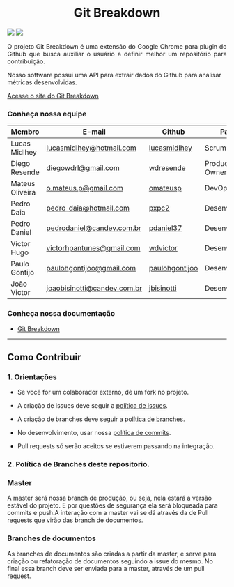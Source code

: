 
<h1 align="center"> Git Breakdown </h1>

<p align="right">

<a><img src="https://img.shields.io/badge/docs-Github%20Pages-blue.svg"></a>
<a><img src="https://gitlab.com/omateusp/2019-2-Git-Breakdown/badges/master/pipeline.svg"></a>



</p>



<p align="justify"> O projeto Git Breakdown é uma extensão do Google Chrome para plugin do Github que busca auxiliar o usuário a definir melhor um repositório para contribuição. <br />

Nosso software possui uma API para extrair dados do Github para analisar métricas desenvolvidas. </p>



<p align="center">

<a href="https://fga-eps-mds.github.io/2019.2-Git-Breakdown/">Acesse o site do Git Breakdown</a>

</p>




### Conheça nossa equipe



| Membro | E-mail | Github | Papel |Matricula|
|-------------------------------|--------------------------|----------------------------------|----------------------|------------|
| Lucas Midlhey  | lucasmidlhey@hotmail.com | [lucasmidlhey](https://github.com/lucasmidlhey) | Scrum Master |13/0122254|
| Diego Resende  | diegowdrl@gmail.com | [wdresende](https://github.com/wdresende) | Product Owner |15/0152183|
| Mateus Oliveira | o.mateus.p@gmail.com| [omateusp](https://github.com/omateusp) |DevOps |16/0015006|
| Pedro Daia | pedro_daia@hotmail.com | [pxpc2](https://github.com/pxpc2) | Desenvolvedor |18/0067265|
| Pedro Daniel  | pedrodaniel@candev.com.br | [pdaniel37](https://github.com/pdaniel37) | Desenvolvedor |16/0038090|
| Victor Hugo  | victorhpantunes@gmail.com | [wdvictor](https://github.com/wdvictor) | Desenvolvedor |17/0063844|
| Paulo Gontijo  | paulohgontijoo@gmail.com |[paulohgontijoo](https://github.com/paulohgontijoo) | Desenvolvedor |15/0143800|
| João Victor  | joaobisinotti@candev.com.br | [jbisinotti](https://github.com/jbisinotti) | Desenvolvedor |17/0069991 |





### Conheça nossa documentação

* [Git Breakdown](https://fga-eps-mds.github.io/2019.2-Git-Breakdown/)




---



## Como Contribuir

### 1. Orientações

* Se você for um colaborador externo, dê um fork no projeto.

* A criação de issues deve seguir a [política de issues](https://fga-eps-mds.github.io/2019.2-Git-Breakdown/issues/).

* A criação de branches deve seguir a [política de branches](https://fga-eps-mds.github.io/2019.2-Git-Breakdown/branches/).

* No desenvolvimento, usar nossa [política de commits](https://fga-eps-mds.github.io/2019.2-Git-Breakdown/commits/).

* Pull requests só serão aceitos se estiverem passando na integração.



### 2. Política de Branches deste repositorio.



### **Master**

A master será nossa branch de produção, ou seja, nela estará a versão estável do projeto. E por questões de segurança ela será bloqueada para commits e push.A interação com a master vai se dá através da de Pull requests que virão das branch de documentos.



### **Branches de documentos**

As branches de documentos são criadas a partir da master, e serve para criação ou refatoração de documentos seguindo a issue do mesmo. No final essa branch deve ser enviada para a master, através de um pull request.
